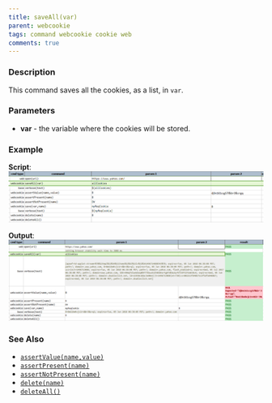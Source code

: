 ```yaml
---
title: saveAll(var)
parent: webcookie
tags: command webcookie cookie web
comments: true
---
```



### Description
This command saves all the cookies, as a list, in `var`.


### Parameters
- **var** - the variable where the cookies will be stored.


### Example
**Script**:<br/>
![](image/saveAll_01.png)

**Output**:<br/>
![](image/saveAll_02.png)


### See Also
- [`assertValue(name,value)`](assertValue(name,value))
- [`assertPresent(name)`](assertPresent(name))
- [`assertNotPresent(name)`](assertNotPresent(name))
- [`delete(name)`](delete(name))
- [`deleteAll()`](deleteAll())
